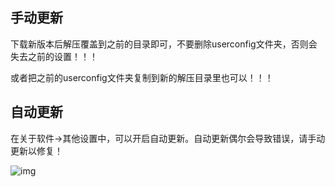 
## 手动更新

下载新版本后解压覆盖到之前的目录即可，不要删除userconfig文件夹，否则会失去之前的设置！！！

或者把之前的userconfig文件夹复制到新的解压目录里也可以！！！

## 自动更新

在关于软件->其他设置中，可以开启自动更新。自动更新偶尔会导致错误，请手动更新以修复！

![img](https://image.lunatranslator.org/zh/update.png) 
